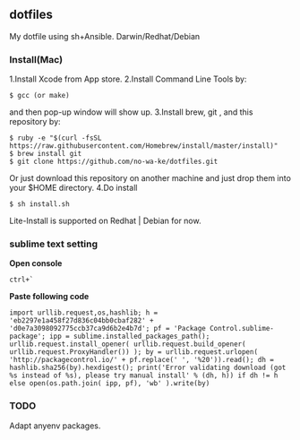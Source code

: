 ## dotfiles
My dotfile using sh+Ansible.
Darwin/Redhat/Debian

### Install(Mac)
1.Install Xcode from App store.
2.Install Command Line Tools by:
```shell
$ gcc (or make)
```
and then pop-up window will show up.
3.Install brew, git , and this repository by:
```shell
$ ruby -e "$(curl -fsSL https://raw.githubusercontent.com/Homebrew/install/master/install)"
$ brew install git
$ git clone https://github.com/no-wa-ke/dotfiles.git
```
Or just download this repository on another machine and just drop them into your $HOME directory.
4.Do install
```shell
$ sh install.sh
```

Lite-Install is supported on Redhat | Debian for now.

### sublime text setting

**Open console**
```
ctrl+`
```

**Paste following code**
```
import urllib.request,os,hashlib; h = 'eb2297e1a458f27d836c04bb0cbaf282' + 'd0e7a3098092775ccb37ca9d6b2e4b7d'; pf = 'Package Control.sublime-package'; ipp = sublime.installed_packages_path(); urllib.request.install_opener( urllib.request.build_opener( urllib.request.ProxyHandler()) ); by = urllib.request.urlopen( 'http://packagecontrol.io/' + pf.replace(' ', '%20')).read(); dh = hashlib.sha256(by).hexdigest(); print('Error validating download (got %s instead of %s), please try manual install' % (dh, h)) if dh != h else open(os.path.join( ipp, pf), 'wb' ).write(by)
```



### TODO
Adapt anyenv packages.


